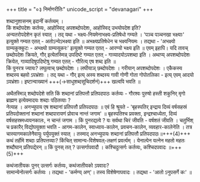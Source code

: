 +++
title = "०३ निर्माणरीतिः"
unicode_script = "devanagari"
+++

शब्दानुशासनम् इदानीं कर्तव्यम् ।  
किं शब्दोपदेशः कर्तव्यः, आहोस्विद् अपशब्दोपदेशः, आहोस्विद् उभयोपदेश इति?  
अन्यतरोपदेशेन कृतं स्यात् । तद् यथा - भक्ष्य-नियमेनाभक्ष्य-प्रतिषेधो गम्यते । 'पञ्च पञ्चनखा भक्ष्याः' इत्युक्ते गम्यत एतत् - अतोऽन्येऽभक्ष्या इति ॥ अभक्ष्यप्रतिषेधेन च भक्ष्यनियमः । तद्यथा - 'अभक्ष्यो ग्राम्यकुक्कुटः - अभक्ष्यो ग्राम्यसूकरः' इत्युक्ते गम्यत एतत् - आरण्यो भक्ष्य इति ॥ एवम् इहापि। यदि तावच् छब्दोपदेशः क्रियते, गौर् इत्येतस्मिन्न् उपदिष्टे गम्यत एतत् - गाव्यादयोऽपशब्दा इति । अथाप्य् अपशब्दोपदेशः क्रियेत, गाव्यादिषूपदिष्टेषु गम्यत एतत् - गौरित्य् एष शब्द इति ॥  
किं पुनरत्र ज्यायः? लघुत्वाच् छब्दोपदेशः । लघीयाञ् छब्दोपदेशः । गरीयान् अपशब्दोपदेशः । एकैकस्य शब्दस्य बहवो ऽपभ्रंशाः । तद् यथा - गौर् इत्य् अस्य शब्दस्य गावी गोणी गोता गोपोतलिका - इत्य् एवम् आदयो ऽपभ्रंशाः। इष्टान्वाख्यानं +++(→साधुशब्दसूचिदर्शनं)+++ खल्वपि भवति ॥

अथैतस्मिञ् शब्दोपदेशे सति किं शब्दानां प्रतिपत्तौ प्रतिपदपाठः कर्तव्यः - गौरश्वः पुरुषो हस्ती शकुनिर् मृगो ब्राह्मण इत्येवमादयः शब्दाः पठितव्याः ?  
नेत्याह । अनभ्युपाय एष शब्दानां प्रतिपत्तौ प्रतिपदपाठः ॥ एवं हि श्रूयते - 'बृहस्पतिर् इन्द्राय दिव्यं वर्षसहस्रं प्रतिपदोक्तानां शब्दानां शब्दपारायणं प्रोवाच नान्तं जगाम' ॥ बृहस्पतिश्च प्रवक्ता, इन्द्रश्चाध्येता, दिव्यं वर्षसहस्रमध्ययनकालः, न चान्तं जगाम । किं पुनरद्यत्वे ? यः सर्वथा चिरं जीवति - वर्षशतं जीवति । चतुर्भिश् च प्रकारैर् विद्योपयुक्ता भवति - आगम-कालेन, स्वाध्याय-कालेन, प्रवचन-कालेन, व्यवहार-कालेनेति । तत्र चास्यागमकालेनैवायुः पर्युपयुक्तं स्यात् । तस्माद् अनभ्युपायः शब्दानां प्रतिपत्तौ प्रतिपदपाठः॥+++(4)+++  
कथं तर्हीमे शब्दाः प्रतिपत्तव्याः?  किंचित् सामान्य-विशेषवल्-लक्षणं प्रवर्त्यम् । येनाल्पेन यत्नेन महतो महतः शब्दौघान् प्रतिपद्येरन् ॥ किं पुनस् तत् ? उत्सर्गापवादौ । कश्चिदुत्सर्गः कर्तव्यः, कश्चिदपवादः ॥+++(5)+++

कथंजातीयकः पुनर् उत्सर्गः कर्तव्यः, कथंजातीयको ऽपवादः?  
सामान्येनोत्सर्गः कर्तव्यः । तद्यथा - 'कर्मण्य् अण्'। तस्य विशेषेणापवादः । तद्यथा - 'आतो ऽनुपसर्गे कः' ॥